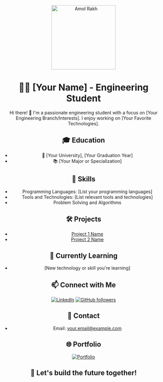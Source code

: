 <!-- About Me Section -->
<div align="center">
  <img src="[https://your-image-url.com/your-profile-image.jpg](https://i.ibb.co/FKMqP5P/20231027-151138.jpg)" alt="Amol Rakh" width="200"/>

  # 👨‍💻 [Your Name] - Engineering Student

  Hi there! 👋 I'm a passionate engineering student with a focus on [Your Engineering Branch/Interests]. I enjoy working on [Your Favorite Technologies].

  ## 🎓 Education
  - 🏫 [Your University], [Your Graduation Year]
  - 📚 [Your Major or Specialization]

  ## 🔧 Skills
  - Programming Languages: [List your programming languages]
  - Tools and Technologies: [List relevant tools and technologies]
  - Problem Solving and Algorithms

  ## 🛠️ Projects
  - [Project 1 Name](https://github.com/your-username/project-1)
  - [Project 2 Name](https://github.com/your-username/project-2)

  ## 🌱 Currently Learning
  - [New technology or skill you're learning]

  ## 📫 Connect with Me
  [![LinkedIn](https://img.shields.io/badge/LinkedIn-Connect-blue)](https://www.linkedin.com/in/your-linkedin/)
  [![GitHub followers](https://img.shields.io/github/followers/your-username?label=Follow&style=social)](https://github.com/your-username)

  ## 📧 Contact
  - Email: your.email@example.com

  ## 🌐 Portfolio
  [![Portfolio](https://img.shields.io/badge/Portfolio-Visit-brightgreen)](https://your-portfolio-website.com)

  ## 🚀 Let's build the future together!
</div>
